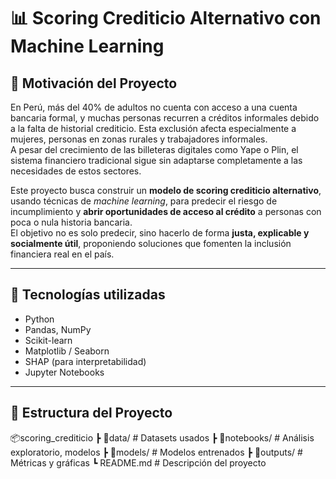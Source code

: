 # 📊 Scoring Crediticio Alternativo con Machine Learning

## 🎯 Motivación del Proyecto

En Perú, más del 40% de adultos no cuenta con acceso a una cuenta bancaria formal, y muchas personas recurren a créditos informales debido a la falta de historial crediticio. Esta exclusión afecta especialmente a mujeres, personas en zonas rurales y trabajadores informales.  
A pesar del crecimiento de las billeteras digitales como Yape o Plin, el sistema financiero tradicional sigue sin adaptarse completamente a las necesidades de estos sectores.

Este proyecto busca construir un **modelo de scoring crediticio alternativo**, usando técnicas de *machine learning*, para predecir el riesgo de incumplimiento y **abrir oportunidades de acceso al crédito** a personas con poca o nula historia bancaria.  
El objetivo no es solo predecir, sino hacerlo de forma **justa, explicable y socialmente útil**, proponiendo soluciones que fomenten la inclusión financiera real en el país.

---

## 🧰 Tecnologías utilizadas

- Python
- Pandas, NumPy
- Scikit-learn
- Matplotlib / Seaborn
- SHAP (para interpretabilidad)
- Jupyter Notebooks

---

## 📁 Estructura del Proyecto

📦scoring_crediticio ┣ 📂data/ # Datasets usados ┣ 📂notebooks/ # Análisis exploratorio, modelos ┣ 📂models/ # Modelos entrenados ┣ 📂outputs/ # Métricas y gráficas ┗ README.md # Descripción del proyecto

